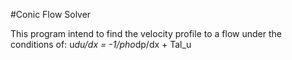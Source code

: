 #Conic Flow Solver

This program intend to find the velocity profile to a flow under the conditions of:
u*du/dx = -1/pho*dp/dx + Tal_u
